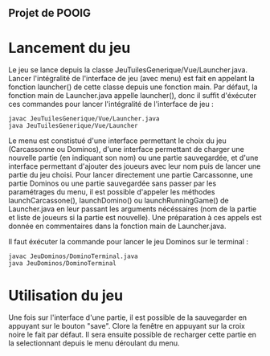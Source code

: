 ## Projet de POOIG

# Lancement du jeu

Le jeu se lance depuis la classe JeuTuilesGenerique/Vue/Launcher.java. Lancer l'intégralité de l'interface de jeu (avec menu) est fait en appelant la fonction launcher() de cette classe depuis une fonction main.
Par défaut, la fonction main de Launcher.java appelle launcher(), donc il suffit d'éxécuter ces commandes  pour lancer l'intégralité de l'interface de jeu :
```
javac JeuTuilesGenerique/Vue/Launcher.java
java JeuTuilesGenerique/Vue/Launcher
```

Le menu est constistué d'une interface permettant le choix du jeu (Carcassonne ou Dominos), d'une interface permettant de charger une nouvelle partie (en indiquant son nom) ou une partie sauvegardée, et d'une interface permettant d'ajouter des joueurs avec leur nom puis de lancer une partie du jeu choisi.
Pour lancer directement une partie Carcassonne, une partie Dominos ou une partie sauvegardée sans passer par les paramétrages du menu, il est possible d'appeler les méthodes launchCarcassone(), launchDomino() ou 
launchRunningGame() de Launcher.java en leur passant les arguments nécéssaires (nom de la partie et liste de joueurs si la partie est nouvelle). Une préparation à ces appels est donnée en commentaires dans la
fonction main de Launcher.java.

Il faut éxécuter la commande pour lancer le jeu Dominos sur le terminal :
```
javac JeuDominos/DominoTerminal.java
java JeuDominos/DominoTerminal
```

# Utilisation du jeu

Une fois sur l'interface d'une partie, il est possible de la sauvegarder en appuyant sur le bouton "save". Clore la fenêtre en appuyant sur la croix noire le fait par défaut. Il sera ensuite possible de recharger
cette partie en la selectionnant depuis le menu déroulant du menu.
